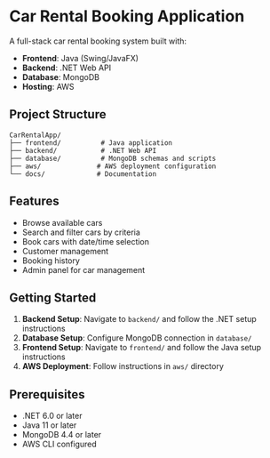# Car Rental Booking Application

A full-stack car rental booking system built with:
- **Frontend**: Java (Swing/JavaFX)
- **Backend**: .NET Web API
- **Database**: MongoDB
- **Hosting**: AWS

## Project Structure

```
CarRentalApp/
├── frontend/          # Java application
├── backend/           # .NET Web API
├── database/          # MongoDB schemas and scripts
├── aws/              # AWS deployment configuration
└── docs/             # Documentation
```

## Features

- Browse available cars
- Search and filter cars by criteria
- Book cars with date/time selection
- Customer management
- Booking history
- Admin panel for car management

## Getting Started

1. **Backend Setup**: Navigate to `backend/` and follow the .NET setup instructions
2. **Database Setup**: Configure MongoDB connection in `database/`
3. **Frontend Setup**: Navigate to `frontend/` and follow the Java setup instructions
4. **AWS Deployment**: Follow instructions in `aws/` directory

## Prerequisites

- .NET 6.0 or later
- Java 11 or later
- MongoDB 4.4 or later
- AWS CLI configured
